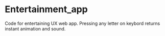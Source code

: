 # Entertainment_app

Code for entertaining UX web app.
Pressing any letter on keybord returns instant animation and sound.
